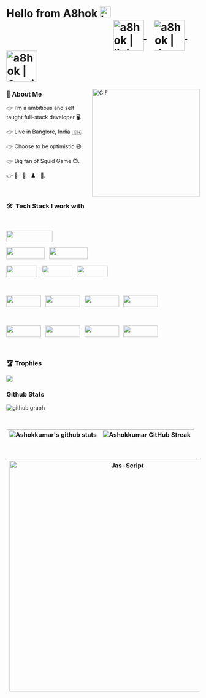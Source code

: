 <h1 align="left"> Hello from A8hok <img src="https://user-images.githubusercontent.com/1303154/88677602-1635ba80-d120-11ea-84d8-d263ba5fc3c0.gif" width="28px" alt="hi">&nbsp;&nbsp;&nbsp;&nbsp;&nbsp;&nbsp;&nbsp;&nbsp;&nbsp;&nbsp;&nbsp;&nbsp;&nbsp;&nbsp;&nbsp;&nbsp;&nbsp;&nbsp;&nbsp;&nbsp;&nbsp;&nbsp;&nbsp;&nbsp;&nbsp;&nbsp;&nbsp;&nbsp;&nbsp;&nbsp;&nbsp;&nbsp;&nbsp;&nbsp;&nbsp;&nbsp;&nbsp;&nbsp;&nbsp;&nbsp;&nbsp;
<a href="https://www.linkedin.com/in/a8hok/" target="_blank">
  <img align="center" alt="a8hok | linkedin" src="https://user-images.githubusercontent.com/22448559/137614008-18f96cfd-b2c4-4066-9991-f605c978f9d9.png" width="80"/>
</a> &nbsp;&nbsp;
<a href="https://dev.to/a8hok" target="_blank">
    <img align="center" alt="a8hok | dev" src="https://user-images.githubusercontent.com/22448559/137614000-07f740bc-3723-497b-bb5e-54185478c892.png" width="80" />
</a> &nbsp;&nbsp;
<a href="mailto:a8hokkumar@gmail.com">
  <img align="center" alt="a8hok | Gmail" width="80px" src="https://user-images.githubusercontent.com/22448559/137614003-749c6718-b38d-4d6f-9cb2-b01a1781b144.png" />
</a> 
</h1>

<img align="right" alt="GIF" src="https://user-images.githubusercontent.com/22448559/137613385-2ebbef8f-ca0a-4781-b0c1-a2ba145d8194.gif" height="280" />

### 🥳 About Me

👉  I’m a ambitious and self taught full-stack developer 🖥️.

👉  Live in Banglore, India 🇮🇳.

👉  Choose to be optimistic 😃.

👉  Big fan of Squid Game 📺.

👉  🏏 &nbsp;&nbsp;🏸 &nbsp;&nbsp;♟️&nbsp;&nbsp; 🍕.


<br>

### 🛠 &nbsp;Tech Stack I work with

<br>

<p  align="left">

<img src="https://img.shields.io/badge/javascript%20-%23323330.svg?&style=for-the-badge&logo=javascript&logoColor=%23F7DF1E" width="120" height="30"/>
  </p>
  
<p  align="left">

<img src="https://img.shields.io/badge/React-20232A?style=for-the-badge&logo=react&logoColor=61DAFB" width="100" height="30"/>  
  &nbsp;
<img src="https://img.shields.io/badge/-Node.js-05122A?style=flat&logo=node.js" width="100" height="30"/>
  </p>
  
  <p  align="left">

  
<img src="https://user-images.githubusercontent.com/22448559/137614725-a729244a-bc72-4820-b1c5-3aee6c4cf5c3.png" width="80" height="30"/>
  &nbsp;
<img src="https://user-images.githubusercontent.com/22448559/137614989-f740ccc8-83cb-453a-8e28-ac07da187920.png" width="80" height="30"/>
  &nbsp;
<img src="https://user-images.githubusercontent.com/22448559/137614991-a8c62984-33fa-4342-bfb0-72c68672433b.png" width="80" height="30"/>  
 </p>

 <br>
 
 <p align="left">

<img src="https://img.shields.io/badge/Python-3776AB?style=for-the-badge&logo=python&logoColor=white" width="90" height="30">
&nbsp;
  <img src="https://img.shields.io/badge/-Flask-05122A?style=flat&logo=flask" width="90" height="30">
&nbsp;
    <img src="https://img.shields.io/badge/-Django-05122A?style=flat&logo=django&logoColor=092E20" width="90" height="30">
&nbsp;
    <img src="https://user-images.githubusercontent.com/22448559/137615981-be5a8b84-19b2-4b1e-ae97-3b273b594c4c.jpeg" width="90" height="30">

</p>

<br>

 <p  align="left">

<img src="https://user-images.githubusercontent.com/22448559/137615247-3e8ae08b-8309-404c-a97d-a74d7d572290.png" width="90" height="30">
  &nbsp;

<img src="https://user-images.githubusercontent.com/22448559/137615245-054d7e27-433a-49d9-b159-cc3b9ad24627.jpeg" width="90" height="30">
&nbsp;
  
  <img src="https://user-images.githubusercontent.com/22448559/137615248-f34c1898-b477-41c1-a993-3df8a550c38e.png" width="90" height="30">
&nbsp;
  
<img src="https://user-images.githubusercontent.com/22448559/137615983-3043c784-bc74-43cf-82eb-0aa5ac2f3e1d.jpeg" width="90" height="30">
</p>

<br>



### 🏆 Trophies<br>
<img src="https://github-profile-trophy.vercel.app/?username=a8hok&theme=tokyonight&margin-w=15" />

<br>

### Github Stats
![github graph](https://activity-graph.herokuapp.com/graph?username=a8hok&theme=react-dark)

<br>

| ![Ashokkumar's github stats](https://github-readme-stats.vercel.app/api?username=a8hok&show_icons=true&theme=tokyonight) | ![Ashokkumar GitHub Streak](https://github-readme-streak-stats.herokuapp.com/?user=a8hok&theme=tokyonight) |
| --- | --- |

<br>

| <img align="center" width=600 src="https://github-readme-stats.vercel.app/api/top-langs/?username=a8hok&count_private=true&theme=radical" alt="Jas-Script" /> | <a href="https://app.daily.dev/a8hok"><img src="https://api.daily.dev/devcards/a860938a2959496d844e2e79a4971610.png?r=42a" width="400" alt="P.Ashok Kumar's Dev Card"/></a> |
| --- | --- |

